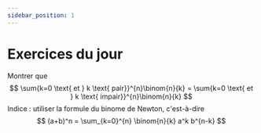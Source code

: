 ```yaml
---
sidebar_position: 1
---
```


# Exercices du jour

Montrer que
$$
\sum{k=0 \text{ et } k \text{ pair}}^{n}\binom{n}{k} = \sum{k=0 \text{ et } k \text{ impair}}^{n}\binom{n}{k}
$$
Indice : utiliser la formule du binome de Newton, c'est-à-dire
$$
(a+b)^n = \sum_{k=0}^{n} \binom{n}{k}  a^k b^{n-k}
$$